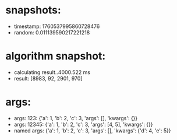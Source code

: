 # snapshots:

 * timestamp: 1760537995860728476
 * random: 0.011139590217221218

# algorithm snapshot:

 * calculating result..4000.522 ms
 * result: [8983, 92, 2901, 970]

# args:

 * args: 123: {'a': 1, 'b': 2, 'c': 3, 'args': [], 'kwargs': {}}
 * args: 12345: {'a': 1, 'b': 2, 'c': 3, 'args': [4, 5], 'kwargs': {}}
 * named args: {'a': 1, 'b': 2, 'c': 3, 'args': [], 'kwargs': {'d': 4, 'e': 5}}
